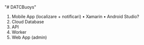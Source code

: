 "# DATCBuoys"

1.	Mobile App (localizare + notificari)
	•	Xamarin
	•	Android Studio?
2.	Cloud Database
3.	API
4.	Worker
5.	Web App (admin)

